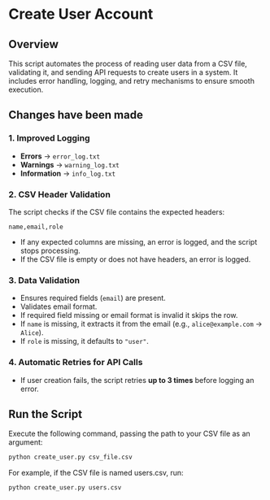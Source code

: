 # Create User Account 

## Overview  
This script automates the process of reading user data from a CSV file, validating it, and sending API requests to create users in a system. It includes error handling, logging, and retry mechanisms to ensure smooth execution.

## Changes have been made

### 1. Improved Logging   
- **Errors** → `error_log.txt`  
- **Warnings** → `warning_log.txt`  
- **Information** → `info_log.txt`  

### 2. CSV Header Validation
The script checks if the CSV file contains the expected headers:

```csv
name,email,role
```
- If any expected columns are missing, an error is logged, and the script stops processing.
- If the CSV file is empty or does not have headers, an error is logged.

### 3. Data Validation  
- Ensures required fields (`email`) are present.  
- Validates email format.
- If required field missing or email format is invalid it skips the row.  
- If `name` is missing, it extracts it from the email (e.g., `alice@example.com` → `Alice`).  
- If `role` is missing, it defaults to `"user"`.  

### 4. Automatic Retries for API Calls  
- If user creation fails, the script retries **up to 3 times** before logging an error.  

## Run the Script 

Execute the following command, passing the path to your CSV file as an argument:

```sh
python create_user.py csv_file.csv
```

For example, if the CSV file is named users.csv, run:

```sh
python create_user.py users.csv
```
